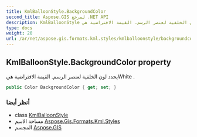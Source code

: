 ```yaml
---
title: KmlBalloonStyle.BackgroundColor
second_title: Aspose.GIS لمرجع .NET API
description: KmlBalloonStyle ملكية. يحدد لون الخلفية لعنصر الرسم. القيمة الافتراضية هيWhite .
type: docs
weight: 20
url: /ar/net/aspose.gis.formats.kml.styles/kmlballoonstyle/backgroundcolor/
---
```

## KmlBalloonStyle.BackgroundColor property

يحدد لون الخلفية لعنصر الرسم. القيمة الافتراضية هيWhite .

```csharp
public Color BackgroundColor { get; set; }
```

### أنظر أيضا

* class [KmlBalloonStyle](../)
* مساحة الاسم [Aspose.Gis.Formats.Kml.Styles](../../kmlballoonstyle/)
* المجسم [Aspose.GIS](../../../)


